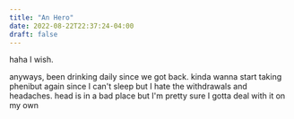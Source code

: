 ```yaml
---
title: "An Hero"
date: 2022-08-22T22:37:24-04:00
draft: false
---
```


haha I wish. 

anyways, been drinking daily since we got back. kinda wanna start taking phenibut again since I can't sleep but I hate the withdrawals and headaches. head is in a bad place but I'm pretty sure I gotta deal with it on my own